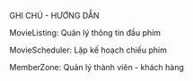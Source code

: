 GHI CHÚ - HƯỚNG DẪN

MovieListing:
	Quản lý thông tin đầu phim

MovieScheduler:
	Lập kế hoạch chiếu phim

MemberZone:
	Quản lý thành viên - khách hàng